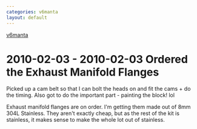 ```yaml
---
categories: v6manta
layout: default
---
```


[v6manta](/v6manta)

# 2010-02-03 - 2010-02-03 Ordered the Exhaust Manifold Flanges
Picked up a cam belt so that I can bolt the heads on and fit the cams + do the timing. Also got to do the important part - painting the block! lol

Exhaust manifold flanges are on order. I'm getting them made out of 8mm 304L Stainless. They aren't exactly cheap, but as the rest of the kit is stainless, it makes sense to make the whole lot out of stainless.